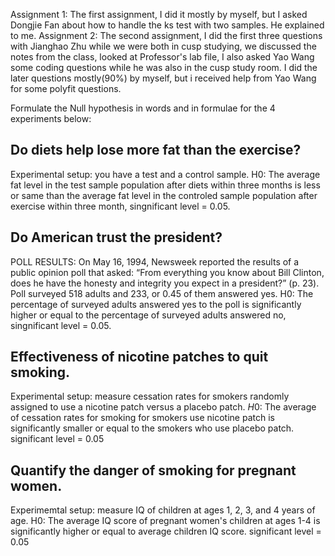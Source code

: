 Assignment 1:
The first assignment, I did it mostly by myself, but I asked Dongjie Fan about how to handle the ks test with two samples. 
He explained to me. 
Assignment 2:
The second assignment, I did the first three questions with Jianghao Zhu while we were both in cusp studying, 
we discussed the notes from the class, looked at Professor's lab file, I also asked Yao Wang some coding questions 
while he was also in the cusp study room. I did the later questions mostly(90%) by myself, but i received help from Yao Wang for some polyfit questions. 





Formulate the Null hypothesis in words and in formulae for the 4 experiments below:

## Do diets help lose more fat than the exercise? 
Experimental setup: you have a test and a control sample.
H0: The average fat level in the test sample population after diets within three months is less or same than the average fat level in the controled sample population 
after exercise within three month, singnificant level = 0.05.


## Do American trust the president?
POLL RESULTS: On May 16, 1994, Newsweek reported the results of a public opinion poll that asked: “From everything you know about 
Bill Clinton, does he have the honesty and integrity you expect in a president?” (p. 23). 
Poll surveyed 518 adults and 233, or 0.45 of them answered yes.
H0: The percentage of surveyed adults answered yes to the poll is significantly higher or equal to the percentage of surveyed adults answered no, 
singnificant level = 0.05.

## Effectiveness of nicotine patches to quit smoking.
Experimental setup: measure cessation rates for smokers randomly assigned to use a nicotine patch versus a placebo patch.
$H0$: The average of cessation rates for smoking for smokers use nicotine patch is significantly smaller or equal to the smokers who use placebo patch.
significant level = 0.05


## Quantify the danger of smoking for pregnant women.
Experimemtal setup: measure IQ of children at ages 1, 2, 3, and 4 years of age.
H0: The average IQ score of pregnant women's children at ages 1-4 is significantly higher or equal to average children IQ score.
significant level = 0.05
